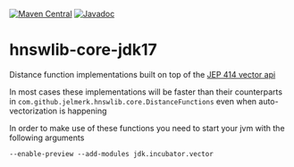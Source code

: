 [![Maven Central](https://maven-badges.herokuapp.com/maven-central/com.github.jelmerk/hnswlib-core-jdk17/badge.svg)](https://maven-badges.herokuapp.com/maven-central/com.github.jelmerk/hnswlib-core-jdk17) [![Javadoc](https://javadoc.io/badge2/com.github.jelmerk/hnswlib-core-jdk17/javadoc.svg)](https://javadoc.io/doc/com.github.jelmerk/hnswlib-core-jdk17)

hnswlib-core-jdk17
==================

Distance function implementations built on top of the [JEP 414 vector api](https://openjdk.java.net/jeps/414)

In most cases these implementations will be faster than their counterparts in `com.github.jelmerk.hnswlib.core.DistanceFunctions`
even when auto-vectorization is happening

In order to make use of these functions you need to start your jvm with the following arguments

`--enable-preview --add-modules jdk.incubator.vector`